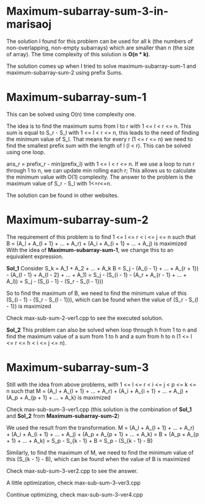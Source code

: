 # Maximum-subarray-sum-3-in-marisaoj

The solution I found for this problem can be used for all k (the numbers of non-overlapping, non-empty subarrays) which are smaller than n (the size of array).
The time complexity of this solution is **O(n * k)**.

The solution comes up when I tried to solve maximum-subarray-sum-1 and maximum-subarray-sum-2 using prefix Sums.

# Maximum-subarray-sum-1
This can be solved using O(n) time complexity one. 

The idea is to find the maximum sums from l to r with 1 <= l < r <= n. This sum is equal to S_r - S_l with 1 <= l < r <= n, this leads to the need of finding the minimum value of S_l. That means for every r (1 <= r <= n) 
we need to find the smallest prefix sum with the length of l (l < r). This can be solved using one loop.

ans_r = prefix_r - min(prefix_l) with 1 <= l < r <= n.
If we use a loop to run r through 1 to n, we can update min rolling each r; This allows us to calculate the minimum value with O(1) complexity. The answer to the problem is the maximum value of S_r - S_l with 1<=r<=n.

The solution can be found in other websites.

# Maximum-subarray-sum-2
The requirement of this problem is to find 1 <= l <= r < i <= j <= n such that B = (A_l + A_{l + 1} + ... + A_r) + (A_i + A_{i + 1} + ... + A_j) is maximized
With the idea of **Maximum-subarray-sum-1**, we change this to an equivalent expression.

**Sol_1**
Consider S_k = A_1 + A_2 + ... + A_k
B = S_j - (A_{i - 1} + ... + A_{r + 1}) - (A_{l - 1} + A_{l - 2} + ... + A_1)
  = S_j - (S_{i - 1} - (A_r + A_{r - 1} + ... + A_l))
  = S_j - (S_{i - 1} - (S_r - S_{l - 1}))

So to find the maximum of B, we need to find the minimum value of this (S_{i - 1} - (S_r - S_{l - 1})), which can be found when the value of (S_r - S_{l - 1}) is maximized

Check max-sub-sum-2-ver1.cpp to see the executed solution.

**Sol_2** This problem can also be solved when loop through h from 1 to n and find the maximum value of a sum from 1 to h and a sum from h to n (1 <= l <= r <= h < i <= j <= n).

# Maximum-subarray-sum-3
Still with the idea from above problems, with 1 <= l <= r < i <= j < p <= k <= n such that M = (A_l + A_{l + 1} + ... + A_r) + (A_i + A_{i + 1} + ... + A_j) + (A_p + A_{p + 1} + ... + A_k) is maximized

Check max-sub-sum-3-ver1.cpp (this solution is the combination of **Sol_1** and **Sol_2** from **Maximum-subarray-sum-2**) 

We used the result from the transformation. 
M = (A_l + A_{l + 1} + ... + A_r) + (A_i + A_{i + 1} + ... + A_j) + (A_p + A_{p + 1} + ... + A_k)
  = B + (A_p + A_{p + 1} + ... + A_k)
  = S_p - S_{k - 1} + B
  = S_p - (S_{k - 1} - B)

Similarly, to find the maximum of M, we need to find the minimum value of this (S_{k - 1} - B), which can be found when the value of B is maximized

Check max-sub-sum-3-ver2.cpp to see the answer.

A little optimization, check max-sub-sum-3-ver3.cpp

Continue optimizing, check max-sub-sum-3-ver4.cpp
